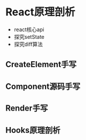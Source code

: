 # React原理剖析
* react核心api
* 探究setState
* 探究diff算法





## CreateElement手写
## Component源码手写
## Render手写
## Hooks原理剖析
